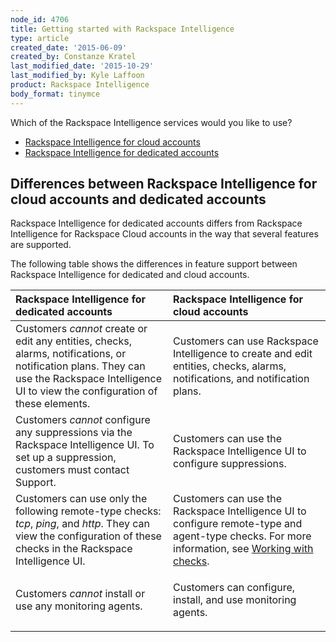 ```yaml
---
node_id: 4706
title: Getting started with Rackspace Intelligence
type: article
created_date: '2015-06-09'
created_by: Constanze Kratel
last_modified_date: '2015-10-29'
last_modified_by: Kyle Laffoon
product: Rackspace Intelligence
body_format: tinymce
---
```


Which of the Rackspace Intelligence services would you like to use?

-   [Rackspace Intelligence for cloud
    accounts](/how-to/getting-started-with-rackspace-intelligence-for-the-cloud)
-   [Rackspace Intelligence for dedicated
    accounts](/how-to/getting-started-with-rackspace-intelligence-for-dedicated-accounts)

Differences between Rackspace Intelligence for cloud accounts and dedicated accounts
------------------------------------------------------------------------------------

Rackspace Intelligence for dedicated accounts differs from Rackspace
Intelligence for Rackspace Cloud accounts in the way that several
features are supported.

The following table shows the differences in feature support between
Rackspace Intelligence for dedicated and cloud accounts.

<table>
<colgroup>
<col width="50%" />
<col width="50%" />
</colgroup>
<thead>
<tr class="header">
<th align="left">Rackspace Intelligence for dedicated accounts</th>
<th align="left">Rackspace Intelligence for cloud accounts</th>
</tr>
</thead>
<tbody>
<tr class="odd">
<td align="left">Customers <em>cannot</em> create or edit any entities, checks, alarms, notifications, or notification plans. They can use the Rackspace Intelligence UI to view the configuration of these elements.</td>
<td align="left">Customers can use Rackspace Intelligence to create and edit entities, checks, alarms, notifications, and notification plans.</td>
</tr>
<tr class="even">
<td align="left">Customers <em>cannot</em> configure any suppressions via the Rackspace Intelligence UI. To set up a suppression, customers must contact Support.</td>
<td align="left">Customers can use the Rackspace Intelligence UI to configure suppressions.</td>
</tr>
<tr class="odd">
<td align="left">Customers can use only the following remote-type checks: <em>tcp</em>, <em>ping</em>, and <em>http</em>. They can view the configuration of these checks in the Rackspace Intelligence UI.</td>
<td align="left">Customers can use the Rackspace Intelligence UI to configure remote-type and agent-type checks. For more information, see <a href="/how-to/working-with-checks">Working with checks</a>.</td>
</tr>
<tr class="even">
<td align="left">Customers <em>cannot</em> install or use any monitoring agents.</td>
<td align="left"><p>Customers can configure, install, and use monitoring agents.</p></td>
</tr>
</tbody>
</table>





